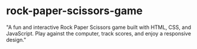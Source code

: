 # rock-paper-scissors-game
"A fun and interactive Rock Paper Scissors game built with HTML, CSS, and JavaScript. Play against the computer, track scores, and enjoy a responsive design."
